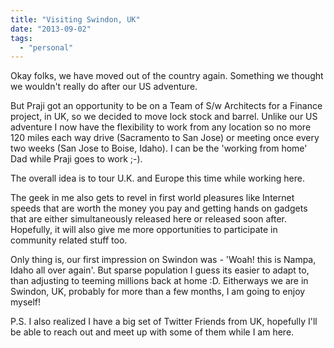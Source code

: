 ```yaml
---
title: "Visiting Swindon, UK"
date: "2013-09-02"
tags: 
  - "personal"
---
```


Okay folks, we have moved out of the country again. Something we thought we wouldn't really do after our US adventure.

But Praji got an opportunity to be on a Team of S/w Architects for a Finance project, in UK, so we decided to move lock stock and barrel. Unlike our US adventure I now have the flexibility to work from any location so no more 120 miles each way drive (Sacramento to San Jose) or meeting once every two weeks (San Jose to Boise, Idaho). I can be the 'working from home' Dad while Praji goes to work ;-).

The overall idea is to tour U.K. and Europe this time while working here.

The geek in me also gets to revel in first world pleasures like Internet speeds that are worth the money you pay and getting hands on gadgets that are either simultaneously released here or released soon after. Hopefully, it will also give me more opportunities to participate in community related stuff too.

Only thing is, our first impression on Swindon was - 'Woah! this is Nampa, Idaho all over again'. But sparse population I guess its easier to adapt to, than adjusting to teeming millions back at home :D. Eitherways we are in Swindon, UK, probably for more than a few months, I am going to enjoy myself!

P.S. I also realized I have a big set of Twitter Friends from UK, hopefully I'll be able to reach out and meet up with some of them while I am here.
